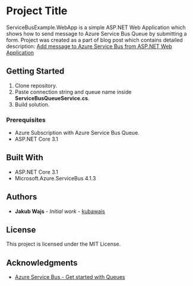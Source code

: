 # Project Title

ServiceBusExample.WebApp is a simple ASP.NET Web Application which shows how to send message to Azure Service Bus Queue by submitting a form.
Project was created as a part of blog post which contains detailed description:
[Add message to Azure Service Bus from ASP.NET Web Application]()

## Getting Started

1. Clone repository.
2. Paste connection string and queue name inside **ServiceBusQueueService.cs**.
3. Build solution.

### Prerequisites

* Azure Subscription with Azure Service Bus Queue.
* ASP.NET Core 3.1

## Built With

* ASP.NET Core 3.1
* Microsoft.Azure.ServiceBus 4.1.3

## Authors

* **Jakub Wajs** - *Initial work* - [kubawajs](https://github.com/kubawajs)

## License

This project is licensed under the MIT License.

## Acknowledgments

* [Azure Service Bus - Get started with Queues](https://docs.microsoft.com/en-us/azure/service-bus-messaging/service-bus-dotnet-get-started-with-queues)